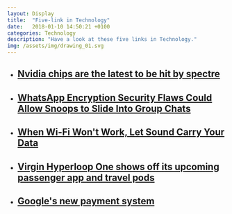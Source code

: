 ```yaml
---
layout: Display
title:  "Five-link in Technology"
date:   2018-01-10 14:50:21 +0100
categories: Technology
description: "Have a look at these five links in Technology."
img: /assets/img/drawing_01.svg
---
```



<ul>
    <li>
        <a href="https://www.fastcompany.com/40515526/nvidia-chips-are-the-latest-to-be-hit-by-spectre?partner=feedburner&utm_source=feedburner&utm_medium=feed&utm_campaign=feedburner+fastcompany&utm_content=feedburner" target="_blank"><h2>Nvidia chips are the latest to be hit by spectre</h2>
        </a>
    </li>
    <li>
        <a href="https://www.wired.com/story/whatsapp-security-flaws-encryption-group-chats/" target="_blank"><h2>WhatsApp Encryption Security Flaws Could Allow Snoops to Slide Into Group Chats</h2>
        </a>
    </li>
    <li>
        <a href="https://www.wired.com/story/when-wifi-wont-work-let-sound-carry-your-data/" target="_blank"><h2>When Wi-Fi Won't Work, Let Sound Carry Your Data</h2>
        </a>
    </li>
    <li>
        <a href="https://thenextweb.com/apps/2018/01/08/virgin-hyperloop-one-shows-off-its-upcoming-passenger-app-and-travel-pods/" target="_blank"><h2>Virgin Hyperloop One shows off its upcoming passenger app and travel pods</h2>
        </a>
    </li>
    <li>
        <a href="https://www.blog.google/topics/shopping-payments/announcing-google-pay/" target="_blank"><h2>Google's new payment system</h2>
        </a>
    </li>
</ul>